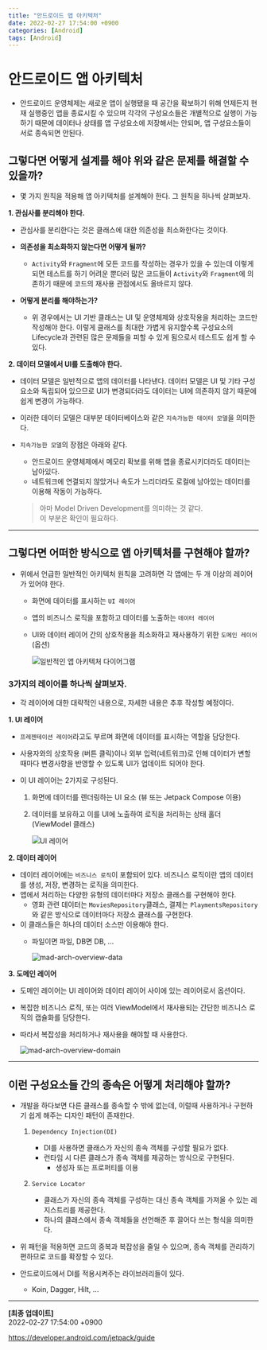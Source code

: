 ```yaml
---
title: "안드로이드 앱 아키텍처" 
date: 2022-02-27 17:54:00 +0900
categories: [Android]
tags: [Android]
---
```


# 안드로이드 앱 아키텍처

- 안드로이드 운영체제는 새로운 앱이 실행됐을 때 공간을 확보하기 위해 언제든지 현재 실행중인 앱을 종료시킬 수 있으며 각각의 구성요소들은 개별적으로 실행이 가능하기 때문에 데이터나 상태를 앱 구성요소에 저장해서는 안되며, 앱 구성요소들이 서로 종속되면 안된다.

## 그렇다면 어떻게 설계를 해야 위와 같은 문제를 해결할 수 있을까?

- 몇 가지 원칙을 적용해 앱 아키텍처를 설계해야 한다. 그 원칙을 하나씩 살펴보자.

**1. 관심사를 분리해야 한다.**
- 관심사를 분리한다는 것은 클래스에 대한 의존성을 최소화한다는 것이다.

- **의존성을 최소화하지 않는다면 어떻게 될까?**
    - `Activity`와 `Fragment`에 모든 코드를 작성하는 경우가 있을 수 있는데 이렇게 되면 테스트를 하기 어려운 뿐더러 많은 코드들이 `Activity`와 `Fragment`에 의존하기 때문에 코드의 재사용 관점에서도 올바르지 않다.

- **어떻게 분리를 해야하는가?**
    - 위 경우에서는 UI 기반 클래스는 UI 및 운영체제와 상호작용을 처리하는 코드만 작성해야 한다. 이렇게 클래스를 최대한 가볍게 유지할수록 구성요소의 Lifecycle과 관련된 많은 문제들을 피할 수 있게 됨으로서 테스트도 쉽게 할 수 있다.

**2. 데이터 모델에서 UI를 도출해야 한다.**

- 데이터 모델은 일반적으로 앱의 데이터를 나타낸다. 데이터 모델은 UI 및 기타 구성요소와 독립되어 있으므로 UI가 변경되더라도 데이터는 UI에 의존하지 않기 때문에 쉽게 변경이 가능하다.

- 이러한 데이터 모델은 대부분 데이터베이스와 같은 `지속가능한 데이터 모델`을 의미한다.

- `지속가능한 모델`의 장점은 아래와 같다.
    - 안드로이드 운영체제에서 메모리 확보를 위해 앱을 종료시키더라도 데이터는 남아있다.
    - 네트워크에 연결되지 않았거나 속도가 느리더라도 로컬에 남아있는 데이터를 이용해 작동이 가능하다.

    > 아마 Model Driven Development를 의미하는 것 같다. <br>
    > 이 부분은 확인이 필요하다.

--- 

## 그렇다면 어떠한 방식으로 앱 아키텍처를 구현해야 할까?

- 위에서 언급한 일반적인 아키텍처 원칙을 고려하면 각 앱에는 두 개 이상의 레이어가 있어야 한다.
    - 화면에 데이터를 표시하는 `UI 레이어`
    - 앱의 비즈니스 로직을 포함하고 데이터를 노출하는 `데이터 레이어`
    - UI와 데이터 레이어 간의 상호작용을 최소화하고 재사용하기 위한 `도메인 레이어` (옵션)

        ![일반적인 앱 아키텍처 다이어그램](https://user-images.githubusercontent.com/29175138/155874447-786456a0-b885-433e-b9a4-c9054983cf13.png)

### 3가지의 레이어를 하나씩 살펴보자.
- 각 레이어에 대한 대략적인 내용으로, 자세한 내용은 추후 작성할 예정이다.

**1. UI 레이어**
- `프레젠테이션 레이어`라고도 부르며 화면에 데이터를 표시하는 역할을 담당한다.
- 사용자와의 상호작용 (버튼 클릭)이나 외부 입력(네트워크)로 인해 데이터가 변할 때마다 변경사항을 반영할 수 있도록 UI가 업데이트 되어야 한다.
- 이 UI 레이어는 2가지로 구성된다.

    1. 화면에 데이터를 렌더링하는 UI 요소 (뷰 또는 Jetpack Compose 이용)
    2. 데이터를 보유하고 이를 UI에 노출하여 로직을 처리하는 상태 홀더 (ViewModel 클래스)

        ![UI 레이어](https://user-images.githubusercontent.com/29175138/155874576-edc4afd4-0a7a-4950-a671-7184527735a9.png)

**2. 데이터 레이어**

- 데이터 레이어에는 `비즈니스 로직`이 포함되어 있다. 비즈니스 로직이란 앱의 데이터를 생성, 저장, 변경하는 로직을 의미한다.
- 앱에서 처리하는 다양한 유형의 데이터마다 저장소 클래스를 구현해야 한다.
    - 영화 관련 데이터는 `MoviesRepository`클래스, 결제는 `PlaymentsRepository`와 같은 방식으로 데이터마다 저장소 클래스를 구현한다.
- 이 클래스들은 하나의 데이터 소스만 이용해야 한다.
    - 파일이면 파일, DB면 DB, ...

        ![mad-arch-overview-data](https://user-images.githubusercontent.com/29175138/155874719-1d7ee573-e695-48cb-83d3-e99d6d7c5c64.png)

**3. 도메인 레이어**

- 도메인 레이어는 UI 레이어와 데이터 레이어 사이에 있는 레이어로서 옵션이다.
- 복잡한 비즈니스 로직, 또는 여러 ViewModel에서 재사용되는 간단한 비즈니스 로직의 캡슐화를 담당한다.
- 따라서 복잡성을 처리하거나 재사용을 해야할 때 사용한다.

    ![mad-arch-overview-domain](https://user-images.githubusercontent.com/29175138/155875141-137847e3-9b35-4024-a35c-3d2cbe9f027c.png)

---

## 이런 구성요소들 간의 종속은 어떻게 처리해야 할까?

- 개발을 하다보면 다른 클래스를 종속할 수 밖에 없는데, 이럴때 사용하거나 구현하기 쉽게 해주는 디자인 패턴이 존재한다.
    1. `Dependency Injection(DI)`
        - DI를 사용하면 클래스가 자신의 종속 객체를 구성할 필요가 없다.
        - 런타임 시 다른 클래스가 종속 객체를 제공하는 방식으로 구현된다.
            - 생성자 또는 프로퍼티를 이용

    2. `Service Locator`
        - 클래스가 자신의 종속 객체를 구성하는 대신 종속 객체를 가져올 수 있는 레지스트리를 제공한다.
        - 하나의 클래스에서 종속 객체들을 선언해준 후 끌어다 쓰는 형식을 의미한다.

- 위 패턴을 적용하면 코드의 중복과 복잡성을 줄일 수 있으며, 종속 객체를 관리하기 편하므로 코드를 확장할 수 있다.
- 안드로이드에서 DI를 적용시켜주는 라이브러리들이 있다.
    - Koin, Dagger, Hilt, ...

---

**[최종 업데이트]**<br>
2022-02-27 17:54:00 +0900

https://developer.android.com/jetpack/guide